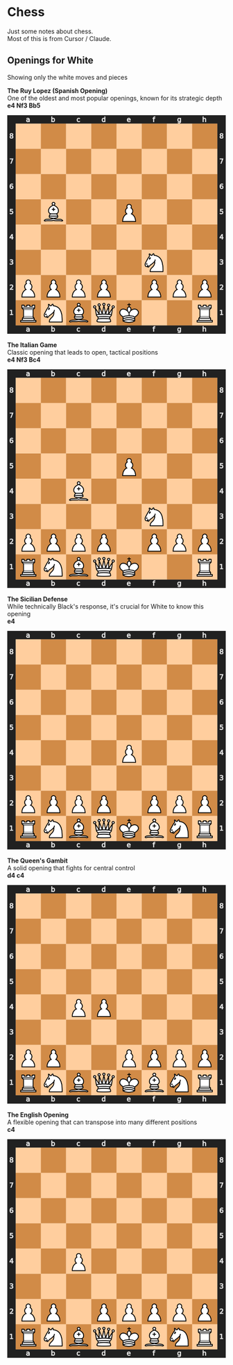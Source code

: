 # Chess

Just some notes about chess.  
Most of this is from Cursor / Claude.  

## Openings for White

Showing only the white moves and pieces  

**The Ruy Lopez (Spanish Opening)**  
One of the oldest and most popular openings, known for its strategic depth  
**e4 Nf3 Bb5**

![Ruy Lopez](chess_openings/Ruy_Lopez_white.svg)  

**The Italian Game**  
Classic opening that leads to open, tactical positions  
**e4 Nf3 Bc4**

![Italian Game](chess_openings/Italian_Game_white.svg)  


**The Sicilian Defense**  
While technically Black's response, it's crucial for White to know this opening  
**e4**

![Sicilian Defense](chess_openings/Sicilian_Defense_white.svg)  


**The Queen's Gambit**  
A solid opening that fights for central control  
**d4 c4**

![Queens Gambit](chess_openings/Queens_Gambit_white.svg)  


**The English Opening**  
A flexible opening that can transpose into many different positions  
**c4**  

![English Opening](chess_openings/English_Opening_white.svg)  
